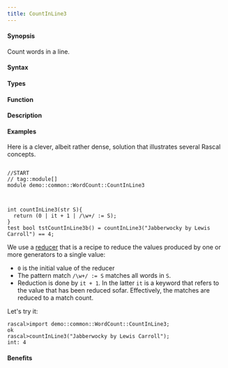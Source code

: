 ```yaml
---
title: CountInLine3
---
```


#### Synopsis

Count words in a line.

#### Syntax

#### Types

#### Function

#### Description

#### Examples

Here is a clever, albeit rather dense, solution that illustrates several Rascal concepts.

```rascal

//START
// tag::module[]
module demo::common::WordCount::CountInLine3



int countInLine3(str S){
  return (0 | it + 1 | /\w+/ := S);
}
test bool tstCountInLine3b() = countInLine3("Jabberwocky by Lewis Carroll") == 4;

```

                
We use a [reducer](/Rascal/Expressions/Reducer) that is a recipe to reduce the values produced by one or more generators
  to a single value:
  
* `0` is the initial value of the reducer
*  The pattern match `/\w+/ := S` matches all words in `S`.
*  Reduction is done by `it + 1`. In the latter `it` is a keyword that refers to the
   value that has been reduced sofar. Effectively, the matches are reduced to a match count.


Let's try it:

```rascal-shell
rascal>import demo::common::WordCount::CountInLine3;
ok
rascal>countInLine3("Jabberwocky by Lewis Carroll");
int: 4
```

#### Benefits


